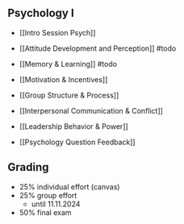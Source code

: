 ## Psychology I
- [[Intro Session Psych]]
- [[Attitude Development and Perception]] #todo
- [[Memory & Learning]] #todo
- [[Motivation & Incentives]]
- [[Group Structure & Process]]
- [[Interpersonal Communication & Conflict]]
- [[Leadership Behavior & Power]]

- [[Psychology Question Feedback]]
## Grading
- 25% individual effort (canvas)
- 25% group effort 
	- until 11.11.2024
- 50% final exam